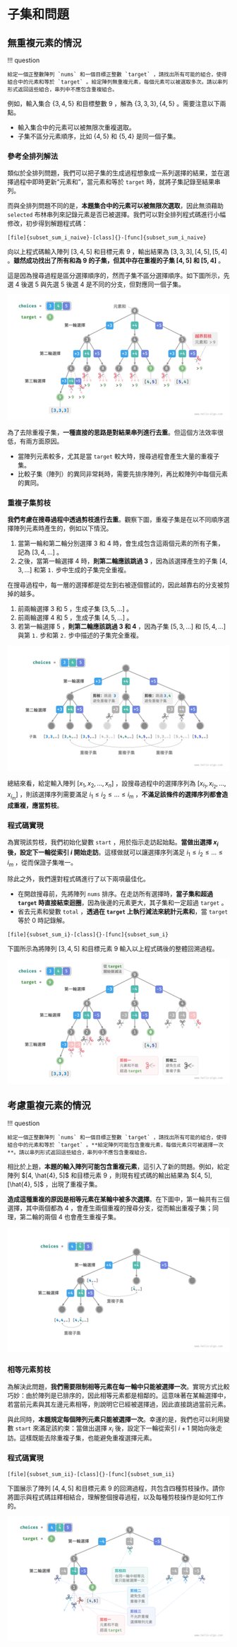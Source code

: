 # 子集和問題

## 無重複元素的情況

!!! question

    給定一個正整數陣列 `nums` 和一個目標正整數 `target` ，請找出所有可能的組合，使得組合中的元素和等於 `target` 。給定陣列無重複元素，每個元素可以被選取多次。請以串列形式返回這些組合，串列中不應包含重複組合。

例如，輸入集合 $\{3, 4, 5\}$ 和目標整數 $9$ ，解為 $\{3, 3, 3\}, \{4, 5\}$ 。需要注意以下兩點。

- 輸入集合中的元素可以被無限次重複選取。
- 子集不區分元素順序，比如 $\{4, 5\}$ 和 $\{5, 4\}$ 是同一個子集。

### 參考全排列解法

類似於全排列問題，我們可以把子集的生成過程想象成一系列選擇的結果，並在選擇過程中即時更新“元素和”，當元素和等於 `target` 時，就將子集記錄至結果串列。

而與全排列問題不同的是，**本題集合中的元素可以被無限次選取**，因此無須藉助 `selected` 布林串列來記錄元素是否已被選擇。我們可以對全排列程式碼進行小幅修改，初步得到解題程式碼：

```src
[file]{subset_sum_i_naive}-[class]{}-[func]{subset_sum_i_naive}
```

向以上程式碼輸入陣列 $[3, 4, 5]$ 和目標元素 $9$ ，輸出結果為 $[3, 3, 3], [4, 5], [5, 4]$ 。**雖然成功找出了所有和為 $9$ 的子集，但其中存在重複的子集 $[4, 5]$ 和 $[5, 4]$** 。

這是因為搜尋過程是區分選擇順序的，然而子集不區分選擇順序。如下圖所示，先選 $4$ 後選 $5$ 與先選 $5$ 後選 $4$ 是不同的分支，但對應同一個子集。

![子集搜尋與越界剪枝](subset_sum_problem.assets/subset_sum_i_naive.png)

為了去除重複子集，**一種直接的思路是對結果串列進行去重**。但這個方法效率很低，有兩方面原因。

- 當陣列元素較多，尤其是當 `target` 較大時，搜尋過程會產生大量的重複子集。
- 比較子集（陣列）的異同非常耗時，需要先排序陣列，再比較陣列中每個元素的異同。

### 重複子集剪枝

**我們考慮在搜尋過程中透過剪枝進行去重**。觀察下圖，重複子集是在以不同順序選擇陣列元素時產生的，例如以下情況。

1. 當第一輪和第二輪分別選擇 $3$ 和 $4$ 時，會生成包含這兩個元素的所有子集，記為 $[3, 4, \dots]$ 。
2. 之後，當第一輪選擇 $4$ 時，**則第二輪應該跳過 $3$** ，因為該選擇產生的子集 $[4, 3, \dots]$ 和第 `1.` 步中生成的子集完全重複。

在搜尋過程中，每一層的選擇都是從左到右被逐個嘗試的，因此越靠右的分支被剪掉的越多。

1. 前兩輪選擇 $3$ 和 $5$ ，生成子集 $[3, 5, \dots]$ 。
2. 前兩輪選擇 $4$ 和 $5$ ，生成子集 $[4, 5, \dots]$ 。
3. 若第一輪選擇 $5$ ，**則第二輪應該跳過 $3$ 和 $4$** ，因為子集 $[5, 3, \dots]$ 和 $[5, 4, \dots]$ 與第 `1.` 步和第 `2.` 步中描述的子集完全重複。

![不同選擇順序導致的重複子集](subset_sum_problem.assets/subset_sum_i_pruning.png)

總結來看，給定輸入陣列 $[x_1, x_2, \dots, x_n]$ ，設搜尋過程中的選擇序列為 $[x_{i_1}, x_{i_2}, \dots, x_{i_m}]$ ，則該選擇序列需要滿足 $i_1 \leq i_2 \leq \dots \leq i_m$ ，**不滿足該條件的選擇序列都會造成重複，應當剪枝**。

### 程式碼實現

為實現該剪枝，我們初始化變數 `start` ，用於指示走訪起始點。**當做出選擇 $x_{i}$ 後，設定下一輪從索引 $i$ 開始走訪**。這樣做就可以讓選擇序列滿足 $i_1 \leq i_2 \leq \dots \leq i_m$ ，從而保證子集唯一。

除此之外，我們還對程式碼進行了以下兩項最佳化。

- 在開啟搜尋前，先將陣列 `nums` 排序。在走訪所有選擇時，**當子集和超過 `target` 時直接結束迴圈**，因為後邊的元素更大，其子集和一定超過 `target` 。
- 省去元素和變數 `total` ，**透過在 `target` 上執行減法來統計元素和**，當 `target` 等於 $0$ 時記錄解。

```src
[file]{subset_sum_i}-[class]{}-[func]{subset_sum_i}
```

下圖所示為將陣列 $[3, 4, 5]$ 和目標元素 $9$ 輸入以上程式碼後的整體回溯過程。

![子集和 I 回溯過程](subset_sum_problem.assets/subset_sum_i.png)

## 考慮重複元素的情況

!!! question

    給定一個正整數陣列 `nums` 和一個目標正整數 `target` ，請找出所有可能的組合，使得組合中的元素和等於 `target` 。**給定陣列可能包含重複元素，每個元素只可被選擇一次**。請以串列形式返回這些組合，串列中不應包含重複組合。

相比於上題，**本題的輸入陣列可能包含重複元素**，這引入了新的問題。例如，給定陣列 $[4, \hat{4}, 5]$ 和目標元素 $9$ ，則現有程式碼的輸出結果為 $[4, 5], [\hat{4}, 5]$ ，出現了重複子集。

**造成這種重複的原因是相等元素在某輪中被多次選擇**。在下圖中，第一輪共有三個選擇，其中兩個都為 $4$ ，會產生兩個重複的搜尋分支，從而輸出重複子集；同理，第二輪的兩個 $4$ 也會產生重複子集。

![相等元素導致的重複子集](subset_sum_problem.assets/subset_sum_ii_repeat.png)

### 相等元素剪枝

為解決此問題，**我們需要限制相等元素在每一輪中只能被選擇一次**。實現方式比較巧妙：由於陣列是已排序的，因此相等元素都是相鄰的。這意味著在某輪選擇中，若當前元素與其左邊元素相等，則說明它已經被選擇過，因此直接跳過當前元素。

與此同時，**本題規定每個陣列元素只能被選擇一次**。幸運的是，我們也可以利用變數 `start` 來滿足該約束：當做出選擇 $x_{i}$ 後，設定下一輪從索引 $i + 1$ 開始向後走訪。這樣既能去除重複子集，也能避免重複選擇元素。

### 程式碼實現

```src
[file]{subset_sum_ii}-[class]{}-[func]{subset_sum_ii}
```

下圖展示了陣列 $[4, 4, 5]$ 和目標元素 $9$ 的回溯過程，共包含四種剪枝操作。請你將圖示與程式碼註釋相結合，理解整個搜尋過程，以及每種剪枝操作是如何工作的。

![子集和 II 回溯過程](subset_sum_problem.assets/subset_sum_ii.png)
